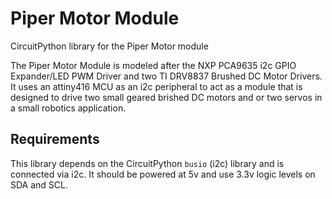 # Piper Motor Module
CircuitPython library for the Piper Motor module

The Piper Motor Module is modeled after the NXP PCA9635 i2c GPIO Expander/LED PWM Driver and two TI DRV8837 Brushed DC Motor Drivers.  It uses an attiny416 MCU as an i2c peripheral to act as a module that is designed to drive two small geared brished DC motors and or two servos in a small robotics application.

## Requirements
This library depends on the CircuitPython `busio` (i2c) library and is connected via i2c.  It should be powered at 5v and use 3.3v logic levels on SDA and SCL.
